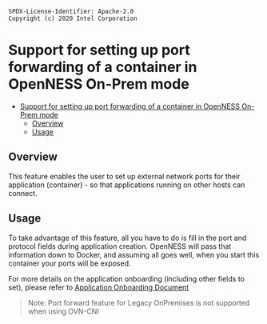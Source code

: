 ```text
SPDX-License-Identifier: Apache-2.0
Copyright (c) 2020 Intel Corporation
```

# Support for setting up port forwarding of a container in OpenNESS On-Prem mode

- [Support for setting up port forwarding of a container in OpenNESS On-Prem mode](#support-for-setting-up-port-forwarding-of-a-container-in-openness-on-prem-mode)
  - [Overview](#overview)
  - [Usage](#usage)

## Overview

This feature enables the user to set up external network ports for their application (container) - so that applications running on other hosts can connect.

## Usage
To take advantage of this feature, all you have to do is fill in the port and protocol fields during application creation.
OpenNESS will pass that information down to Docker, and assuming all goes well, when you start this container your ports will be exposed.

For more details on the application onboarding (including other fields to set), please refer to 
[Application Onboarding Document](https://github.com/otcshare/x-specs/blob/master/doc/applications-onboard/on-premises-applications-onboarding.md) 

> Note: Port forward feature for Legacy OnPremises is not supported when using OVN-CNI 